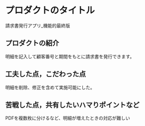# プロダクトのタイトル
 請求書発行アプリ_機能的最終版
## プロダクトの紹介
明細を記入して顧客番号と期間をもとに請求書を発行できます。

## 工夫した点，こだわった点

明細を削除、修正を含めて実施可能にした。

## 苦戦した点，共有したいハマりポイントなど

PDFを複数枚に分けるなど、明細が増えたときの対応が難しい
